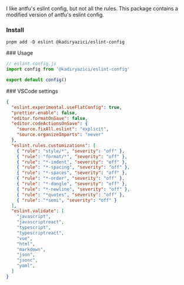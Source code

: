 I like antfu's eslint config, but not all the rules. This package contains a modified version of antfu's eslint config.

### Install
```
pnpm add -D eslint @kadiryazici/eslint-config
```

### Usage
```ts
// eslint.config.js
import config from '@kadiryazici/eslint-config'

export default config()
```

### VSCode settings
```json
{
  "eslint.experimental.useFlatConfig": true,
  "prettier.enable": false,
  "editor.formatOnSave": false,
  "editor.codeActionsOnSave": {
    "source.fixAll.eslint": "explicit",
    "source.organizeImports": "never"
  },
  "eslint.rules.customizations": [
    { "rule": "style/*", "severity": "off" },
    { "rule": "format/*", "severity": "off" },
    { "rule": "*-indent", "severity": "off" },
    { "rule": "*-spacing", "severity": "off" },
    { "rule": "*-spaces", "severity": "off" },
    { "rule": "*-order", "severity": "off" },
    { "rule": "*-dangle", "severity": "off" },
    { "rule": "*-newline", "severity": "off" },
    { "rule": "*quotes", "severity": "off" },
    { "rule": "*semi", "severity": "off" }
  ],
  "eslint.validate": [
    "javascript",
    "javascriptreact",
    "typescript",
    "typescriptreact",
    "vue",
    "html",
    "markdown",
    "json",
    "jsonc",
    "yaml",
  ]
}
```